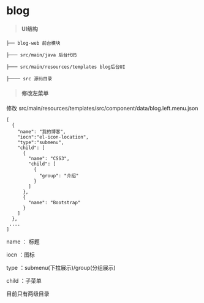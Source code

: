 # blog

> #### UI结构

```
├── blog-web 前台模块

├─── src/main/java 后台代码

├─── src/main/resources/templates blog后台UI

├──── src 源码目录
```


> #### 修改左菜单

修改 src/main/resources/templates/src/component/data/blog.left.menu.json
```
[
  {
    "name": "我的博客",
    "iocn":"el-icon-location",
    "type":"submenu",
    "child": [
      {
        "name": "CSS3",
        "child": [
          {
            "group": "介绍"
          }
        ]
      },
      {
        "name": "Bootstrap"
      }
    ]
  },
 ....
]
```
name ： 标题

iocn ：图标

type ：submenu(下拉展示)/group(分组展示)

child ：子菜单 

目前只有两级目录


